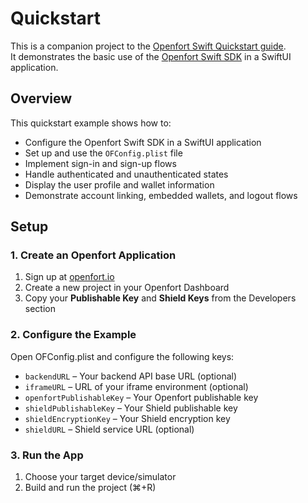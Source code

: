 # Quickstart

This is a companion project to the [Openfort Swift Quickstart guide](https://github.com/openfort-xyz/swift-sdk).  
It demonstrates the basic use of the [Openfort Swift SDK](https://github.com/openfort-xyz/swift-sdk) in a SwiftUI application.

## Overview

This quickstart example shows how to:

- Configure the Openfort Swift SDK in a SwiftUI application
- Set up and use the `OFConfig.plist` file
- Implement sign-in and sign-up flows
- Handle authenticated and unauthenticated states
- Display the user profile and wallet information
- Demonstrate account linking, embedded wallets, and logout flows

## Setup

### 1. Create an Openfort Application

1. Sign up at [openfort.io](https://openfort.io)
2. Create a new project in your Openfort Dashboard
3. Copy your **Publishable Key** and **Shield Keys** from the Developers section

### 2. Configure the Example

Open OFConfig.plist and configure the following keys:
   - `backendURL` – Your backend API base URL (optional)
   - `iframeURL` – URL of your iframe environment (optional)
   - `openfortPublishableKey` – Your Openfort publishable key
   - `shieldPublishableKey` – Your Shield publishable key
   - `shieldEncryptionKey` – Your Shield encryption key
   - `shieldURL` – Shield service URL (optional)

### 3. Run the App

1. Choose your target device/simulator
2. Build and run the project (⌘+R)
